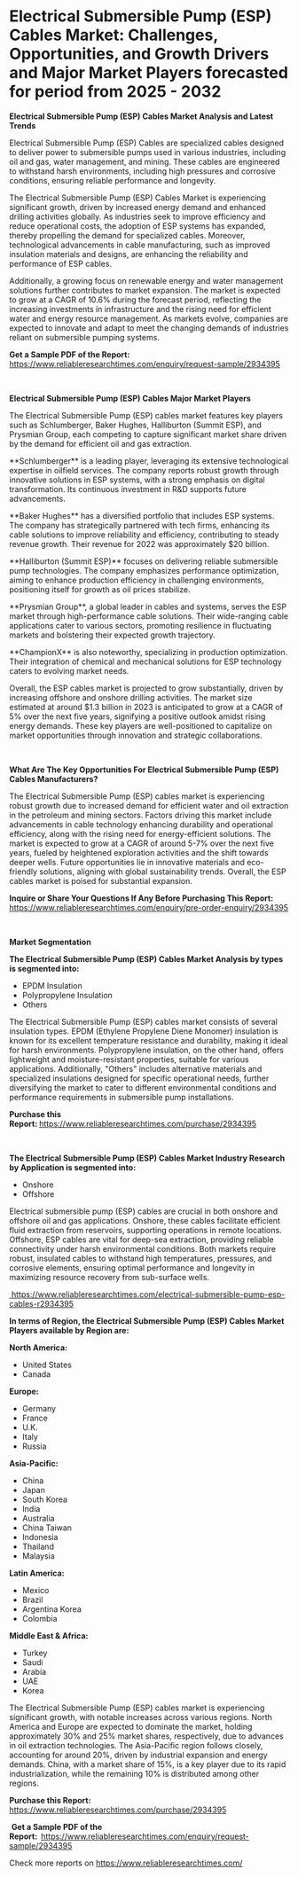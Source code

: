 <p><h1>Electrical Submersible Pump (ESP) Cables Market: Challenges, Opportunities, and Growth Drivers and Major Market Players forecasted for period from 2025 - 2032</h1></p><p><strong>Electrical Submersible Pump (ESP) Cables Market Analysis and Latest Trends</strong></p>
<p><p>Electrical Submersible Pump (ESP) Cables are specialized cables designed to deliver power to submersible pumps used in various industries, including oil and gas, water management, and mining. These cables are engineered to withstand harsh environments, including high pressures and corrosive conditions, ensuring reliable performance and longevity.</p><p>The Electrical Submersible Pump (ESP) Cables Market is experiencing significant growth, driven by increased energy demand and enhanced drilling activities globally. As industries seek to improve efficiency and reduce operational costs, the adoption of ESP systems has expanded, thereby propelling the demand for specialized cables. Moreover, technological advancements in cable manufacturing, such as improved insulation materials and designs, are enhancing the reliability and performance of ESP cables.</p><p>Additionally, a growing focus on renewable energy and water management solutions further contributes to market expansion. The market is expected to grow at a CAGR of 10.6% during the forecast period, reflecting the increasing investments in infrastructure and the rising need for efficient water and energy resource management. As markets evolve, companies are expected to innovate and adapt to meet the changing demands of industries reliant on submersible pumping systems.</p></p>
<p><strong>Get a Sample PDF of the Report:&nbsp;</strong> <a href="https://www.reliableresearchtimes.com/enquiry/request-sample/2934395?utm_campaign=2984&utm_medium=2&utm_source=Github&utm_content=ia&utm_term=13032025&utm_id=electrical-submersible-pump-esp-cables">https://www.reliableresearchtimes.com/enquiry/request-sample/2934395</a></p>
<p>&nbsp;</p>
<p><strong>Electrical Submersible Pump (ESP) Cables Major Market Players</strong></p>
<p><p>The Electrical Submersible Pump (ESP) cables market features key players such as Schlumberger, Baker Hughes, Halliburton (Summit ESP), and Prysmian Group, each competing to capture significant market share driven by the demand for efficient oil and gas extraction.</p><p>**Schlumberger** is a leading player, leveraging its extensive technological expertise in oilfield services. The company reports robust growth through innovative solutions in ESP systems, with a strong emphasis on digital transformation. Its continuous investment in R&D supports future advancements.</p><p>**Baker Hughes** has a diversified portfolio that includes ESP systems. The company has strategically partnered with tech firms, enhancing its cable solutions to improve reliability and efficiency, contributing to steady revenue growth. Their revenue for 2022 was approximately $20 billion.</p><p>**Halliburton (Summit ESP)** focuses on delivering reliable submersible pump technologies. The company emphasizes performance optimization, aiming to enhance production efficiency in challenging environments, positioning itself for growth as oil prices stabilize.</p><p>**Prysmian Group**, a global leader in cables and systems, serves the ESP market through high-performance cable solutions. Their wide-ranging cable applications cater to various sectors, promoting resilience in fluctuating markets and bolstering their expected growth trajectory.</p><p>**ChampionX** is also noteworthy, specializing in production optimization. Their integration of chemical and mechanical solutions for ESP technology caters to evolving market needs.</p><p>Overall, the ESP cables market is projected to grow substantially, driven by increasing offshore and onshore drilling activities. The market size estimated at around $1.3 billion in 2023 is anticipated to grow at a CAGR of 5% over the next five years, signifying a positive outlook amidst rising energy demands. These key players are well-positioned to capitalize on market opportunities through innovation and strategic collaborations.</p></p>
<p>&nbsp;</p>
<p><strong>What Are The Key Opportunities For Electrical Submersible Pump (ESP) Cables Manufacturers?</strong></p>
<p><p>The Electrical Submersible Pump (ESP) cables market is experiencing robust growth due to increased demand for efficient water and oil extraction in the petroleum and mining sectors. Factors driving this market include advancements in cable technology enhancing durability and operational efficiency, along with the rising need for energy-efficient solutions. The market is expected to grow at a CAGR of around 5-7% over the next five years, fueled by heightened exploration activities and the shift towards deeper wells. Future opportunities lie in innovative materials and eco-friendly solutions, aligning with global sustainability trends. Overall, the ESP cables market is poised for substantial expansion.</p></p>
<p><strong>Inquire or Share Your Questions If Any Before Purchasing This Report:</strong> <a href="https://www.reliableresearchtimes.com/enquiry/pre-order-enquiry/2934395?utm_campaign=2984&utm_medium=2&utm_source=Github&utm_content=ia&utm_term=13032025&utm_id=electrical-submersible-pump-esp-cables">https://www.reliableresearchtimes.com/enquiry/pre-order-enquiry/2934395</a></p>
<p>&nbsp;</p>
<p><strong>Market Segmentation</strong></p>
<p><strong>The Electrical Submersible Pump (ESP) Cables Market Analysis by types is segmented into:</strong></p>
<p><ul><li>EPDM Insulation</li><li>Polypropylene Insulation</li><li>Others</li></ul></p>
<p><p>The Electrical Submersible Pump (ESP) cables market consists of several insulation types. EPDM (Ethylene Propylene Diene Monomer) insulation is known for its excellent temperature resistance and durability, making it ideal for harsh environments. Polypropylene insulation, on the other hand, offers lightweight and moisture-resistant properties, suitable for various applications. Additionally, "Others" includes alternative materials and specialized insulations designed for specific operational needs, further diversifying the market to cater to different environmental conditions and performance requirements in submersible pump installations.</p></p>
<p><strong>Purchase this Report:&nbsp;</strong><a href="https://www.reliableresearchtimes.com/purchase/2934395?utm_campaign=2984&utm_medium=2&utm_source=Github&utm_content=ia&utm_term=13032025&utm_id=electrical-submersible-pump-esp-cables">https://www.reliableresearchtimes.com/purchase/2934395</a></p>
<p>&nbsp;</p>
<p><strong>The Electrical Submersible Pump (ESP) Cables Market Industry Research by Application is segmented into:</strong></p>
<p><ul><li>Onshore</li><li>Offshore</li></ul></p>
<p><p>Electrical submersible pump (ESP) cables are crucial in both onshore and offshore oil and gas applications. Onshore, these cables facilitate efficient fluid extraction from reservoirs, supporting operations in remote locations. Offshore, ESP cables are vital for deep-sea extraction, providing reliable connectivity under harsh environmental conditions. Both markets require robust, insulated cables to withstand high temperatures, pressures, and corrosive elements, ensuring optimal performance and longevity in maximizing resource recovery from sub-surface wells.</p></p>
<p><a href="https://www.reliableresearchtimes.com/electrical-submersible-pump-esp-cables-r2934395?utm_campaign=2984&utm_medium=2&utm_source=Github&utm_content=ia&utm_term=13032025&utm_id=electrical-submersible-pump-esp-cables">&nbsp;https://www.reliableresearchtimes.com/electrical-submersible-pump-esp-cables-r2934395</a></p>
<p><strong>In terms of Region, the Electrical Submersible Pump (ESP) Cables Market Players available by Region are:</strong></p>
<p>
    <p> <strong> North America: </strong>
        <ul>
            <li>United States</li>
            <li>Canada</li>
        </ul>
        </p> 
    <p> <strong> Europe: </strong>
        <ul>
            <li>Germany</li>
            <li>France</li>
            <li>U.K.</li>
            <li>Italy</li>
            <li>Russia</li>
        </ul>
        </p> 
    <p> <strong> Asia-Pacific: </strong>
        <ul>
            <li>China</li>
            <li>Japan</li>
            <li>South Korea</li>
            <li>India</li>
            <li>Australia</li>
            <li>China Taiwan</li>
            <li>Indonesia</li>
            <li>Thailand</li>
            <li>Malaysia</li>
        </ul>
        </p> 
    <p> <strong> Latin America: </strong>
        <ul>
            <li>Mexico</li>
            <li>Brazil</li>
            <li>Argentina Korea</li>
            <li>Colombia</li>
        </ul>
        </p> 
    <p> <strong> Middle East & Africa: </strong>
        <ul>
            <li>Turkey</li>
            <li>Saudi</li>
            <li>Arabia</li>
            <li>UAE</li>
            <li>Korea</li>
        </ul>
    </p>
    </p>
<p><p>The Electrical Submersible Pump (ESP) cables market is experiencing significant growth, with notable increases across various regions. North America and Europe are expected to dominate the market, holding approximately 30% and 25% market shares, respectively, due to advances in oil extraction technologies. The Asia-Pacific region follows closely, accounting for around 20%, driven by industrial expansion and energy demands. China, with a market share of 15%, is a key player due to its rapid industrialization, while the remaining 10% is distributed among other regions.</p></p>
<p><strong>Purchase this Report: </strong><a href="https://www.reliableresearchtimes.com/purchase/2934395?utm_campaign=2984&utm_medium=2&utm_source=Github&utm_content=ia&utm_term=13032025&utm_id=electrical-submersible-pump-esp-cables">https://www.reliableresearchtimes.com/purchase/2934395</a></p>
<p>&nbsp;<strong>Get a Sample PDF of the Report:&nbsp;&nbsp;</strong><a href="https://www.reliableresearchtimes.com/enquiry/request-sample/2934395?utm_campaign=2984&utm_medium=2&utm_source=Github&utm_content=ia&utm_term=13032025&utm_id=electrical-submersible-pump-esp-cables">https://www.reliableresearchtimes.com/enquiry/request-sample/2934395</a></p>
<p><strong></strong></p>
<p>Check more reports on <a href="https://www.reliableresearchtimes.com/?utm_campaign=2984&utm_medium=2&utm_source=Github&utm_content=ia&utm_term=13032025&utm_id=electrical-submersible-pump-esp-cables">https://www.reliableresearchtimes.com/</a></p>